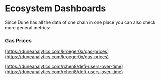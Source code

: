 # Ecosystem Dashboards

Since Dune has all the data of one chain in one place you can also check more general metrics:  


### Gas Prices



  
[https://duneanalytics.com/kroeger0x/gas-prices](https://duneanalytics.com/kroeger0x/gas-prices)  
  
[https://duneanalytics.com/rchen8/defi-users-over-time](https://duneanalytics.com/rchen8/defi-users-over-time)

